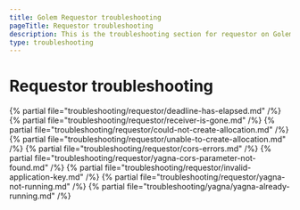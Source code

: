 ```yaml
---
title: Golem Requestor troubleshooting
pageTitle: Requestor troubleshooting
description: This is the troubleshooting section for requestor on Golem.
type: troubleshooting
---
```


# Requestor troubleshooting

{% partial file="troubleshooting/requestor/deadline-has-elapsed.md" /%}
{% partial file="troubleshooting/requestor/receiver-is-gone.md" /%}
{% partial file="troubleshooting/requestor/could-not-create-allocation.md" /%}
{% partial file="troubleshooting/requestor/unable-to-create-allocation.md" /%}
{% partial file="troubleshooting/requestor/cors-errors.md" /%}
{% partial file="troubleshooting/requestor/yagna-cors-parameter-not-found.md" /%}
{% partial file="troubleshooting/requestor/invalid-application-key.md" /%}
{% partial file="troubleshooting/requestor/yagna-not-running.md" /%}
{% partial file="troubleshooting/yagna/yagna-already-running.md" /%}
